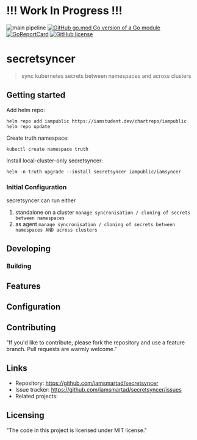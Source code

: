 # !!! Work In Progress !!!

![main pipeline](https://github.com/iamsmartad/secretsyncer/actions/workflows/go.yml/badge.svg) [![GitHub go.mod Go version of a Go module](https://img.shields.io/github/go-mod/go-version/iamsmartad/secretsyncer.svg)](https://github.com/iamsmartad/secretsyncer) [![GoReportCard](https://goreportcard.com/badge/github.com/iamsmartad/secretsyncer)](https://goreportcard.com/report/github.com/iamsmartad/secretsyncer) [![GitHub license](https://img.shields.io/github/license/iamsmartad/secretsyncer)](https://github.com/iamsmartad/secretsyncer/blob/master/LICENSE)

<!-- [![Docker](https://badgen.net/badge/icon/docker?icon=docker&label)](https://https://docker.com/) -->

# secretsyncer

> sync kubernetes secrets between namespaces and across clusters

## Getting started

Add helm repo:

```shell
helm repo add iampublic https://iamstudent.dev/chartrepo/iampublic
helm repo update
```

Create truth namespace:

```shell
kubectl create namespace truth
```

Install local-cluster-only secretsyncer:

```shell
helm -n truth upgrade --install secretsyncer iampublic/iamsyncer
```

### Initial Configuration

secretsyncer can run either

1. standalone on a cluster
   `manage syncronisation / cloning of secrets between namespaces`
1. as agent
   `manage syncronisation / cloning of secrets between namespaces AND across clusters`

## Developing

### Building

<!-- Run go build: -->

<!-- ```shell
go build -o myapp *.go
``` -->

<!-- ### Deploying / Publishing

In case there's some step you have to take that publishes this project to a
server, this is the right time to state it.

```shell
packagemanager deploy awesome-project -s server.com -u username -p password
```

And again you'd need to tell what the previous code actually does. -->

## Features

<!-- - What's the main functionality
- You can also do another thing
- If you get really randy, you can even do this -->

## Configuration

<!-- Here you should write what are all of the configurations a user can enter when
using the project. -->

## Contributing

"If you'd like to contribute, please fork the repository and use a feature
branch. Pull requests are warmly welcome."

## Links

<!-- - Project homepage: https://your.github.com/awesome-project/ -->

- Repository: https://github.com/iamsmartad/secretsyncer
- Issue tracker: https://github.com/iamsmartad/secretsyncer/issues
- Related projects:

## Licensing

"The code in this project is licensed under MIT license."
